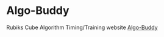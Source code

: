 # Algo-Buddy
Rubiks Cube Algorithm Timing/Training website
[Algo-Buddy](https://rubiks-cube-api.ew.r.appspot.com/home)
